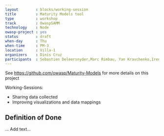 ```yaml
---
layout        : blocks/working-session
title         : Maturity Models tool
type          : workshop
track         : OwaspSAMM
technology    : Node
owasp-project : yes
status        : draft
when-day      : Thu
when-time     : PM-3
location      : Villa-1
organizers    : Dinis Cruz
participants  : Sebastien Deleersnyder,Marc Rimbau, Yan Kravchenko,Irene Michlin, Viktor Lindstrom
---
```


See https://github.com/owasp/Maturity-Models for more details on this project

Working-Sessions:

 - Sharing data collected
 - Improving visualizations and data mappings
 
## Definition of Done
 
... Add text... 
